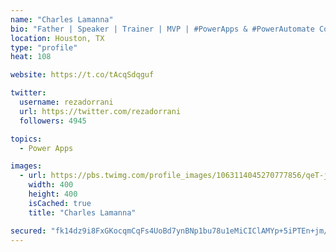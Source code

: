 ```yaml
---
name: "Charles Lamanna"
bio: "Father | Speaker | Trainer | MVP | #PowerApps & #PowerAutomate Community Super User | YouTuber Right-pointing triangle http://youtube.com/c/rezadorrani | Learn - Share - Clockwise rightwards and leftwards open circle arrows"
location: Houston, TX
type: "profile"
heat: 108

website: https://t.co/tAcqSdqguf

twitter:
  username: rezadorrani
  url: https://twitter.com/rezadorrani
  followers: 4945

topics:
  - Power Apps

images:
  - url: https://pbs.twimg.com/profile_images/1063114045270777856/qeT-jpWr_400x400.jpg
    width: 400
    height: 400
    isCached: true
    title: "Charles Lamanna"

secured: "fk14dz9i8FxGKocqmCqFs4UoBd7ynBNp1bu78u1eMiCIClAMYp+5iPTEn+jm/gEpd5onsBYeuvrRWjOKEeUV09rETupx8B5DkMWoAkOL+XxRWjmjTm5sGCIOwBd9jUANBzJcXQBL0WRIzhsJYtyqOQDsdExW7husPPCYPQ5RJ0fmH4VLuYZvwbJCh1L9/1BEM1oaKYZJSEokDYL5Ki6KIuzZ6Ou8uQrRlUMH98mZxBfMJL/iEXC8YN5tWVoH/EjlxAc1nGAw/8UqCYayjQIrA3+JhwV9WjwRey7aOxPCRJ5AtIDJ0be5i3ac5KlHGzTfsEWXleglmQXa5ITGM3tlb9z33AvCJgW7GDF6i7XkKHjwtrMEc95kznGmc5fnZHyUe4qbdhucauEnuwagl7mN8xeJrt8OzXOBZTHc/BXwCOU=;Jbj6PfeQ7OZp3Lts5DijGQ=="
---
```


